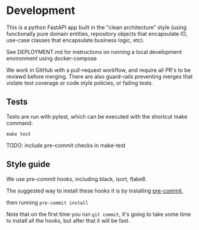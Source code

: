 # Development

This is a python FastAPI app
built in the "clean architecture" style
(using functionally pure domain entities,
repository objects that encapsulate IO,
use-case classes that encapsulate business logic, etc).

See DEPLOYMENT.md for instructions on running
a local development environment using docker-compose

We work in GitHub with a pull-request workflow,
and require all PR's to be reviewd before merging.
There are also guard-rails preventing merges
that violate test coverage or code style policies,
or failing tests.


## Tests

Tests are run with pytest, which can be executed with the shortcut make command:
```
make test
```

TODO: include pre-commit checks in make-test


## Style guide

We use pre-commit hooks, including black, isort, flake8.

The suggested way to install these hooks it is by installing [pre-commit](https://pre-commit.com/), 

then running 
`pre-commit install`

Note that on the first time you run `git commit`,
it's going to  take some time to install all the hooks,
but after that it will be fast.
